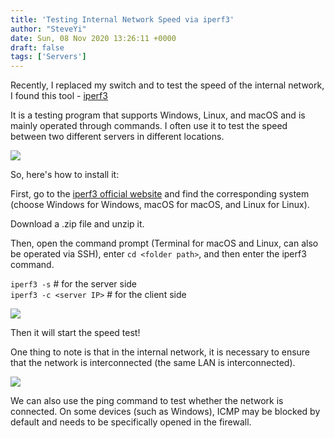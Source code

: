 ```yaml
---
title: 'Testing Internal Network Speed via iperf3'
author: "SteveYi"
date: Sun, 08 Nov 2020 13:26:11 +0000
draft: false
tags: ['Servers']
---
```


Recently, I replaced my switch and to test the speed of the internal network, I found this tool - [iperf3](https://iperf.fr/iperf-download.php)

It is a testing program that supports Windows, Linux, and macOS and is mainly operated through commands. I often use it to test the speed between two different servers in different locations.

![](https://static-a1.steveyi.net/media/blog/2020110813145837.png)

So, here's how to install it:

First, go to the [iperf3 official website](https://iperf.fr/iperf-download.php) and find the corresponding system (choose Windows for Windows, macOS for macOS, and Linux for Linux).

Download a .zip file and unzip it.

Then, open the command prompt (Terminal for macOS and Linux, can also be operated via SSH), enter `cd <folder path>`, and then enter the iperf3 command.

`iperf3 -s` # for the server side  
`iperf3 -c <server IP>` # for the client side

![](https://static-a1.steveyi.net/media/blog/2020110813255574.png)

Then it will start the speed test!

One thing to note is that in the internal network, it is necessary to ensure that the network is interconnected (the same LAN is interconnected).

![](https://static-a1.steveyi.net/media/blog/2020110813230558.png)

We can also use the ping command to test whether the network is connected. On some devices (such as Windows), ICMP may be blocked by default and needs to be specifically opened in the firewall.
